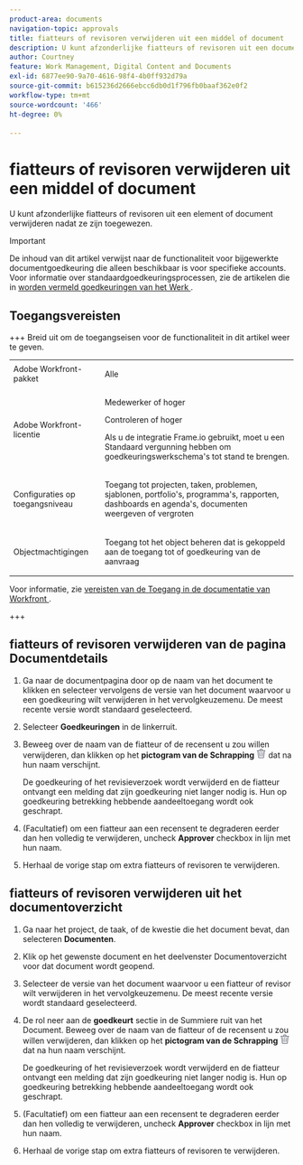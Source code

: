 ```yaml
---
product-area: documents
navigation-topic: approvals
title: fiatteurs of revisoren verwijderen uit een middel of document
description: U kunt afzonderlijke fiatteurs of revisoren uit een document verwijderen.
author: Courtney
feature: Work Management, Digital Content and Documents
exl-id: 6877ee90-9a70-4616-98f4-4b0ff932d79a
source-git-commit: b615236d2666ebcc6db0d1f796fb0baaf362e0f2
workflow-type: tm+mt
source-wordcount: '466'
ht-degree: 0%

---
```


# fiatteurs of revisoren verwijderen uit een middel of document

U kunt afzonderlijke fiatteurs of revisoren uit een element of document verwijderen nadat ze zijn toegewezen.

>[!IMPORTANT]
>
>De inhoud van dit artikel verwijst naar de functionaliteit voor bijgewerkte documentgoedkeuring die alleen beschikbaar is voor specifieke accounts. Voor informatie over standaardgoedkeuringsprocessen, zie de artikelen die in [&#x200B; worden vermeld goedkeuringen van het Werk &#x200B;](/help/quicksilver/review-and-approve-work/manage-approvals/manage-approvals.md).

## Toegangsvereisten

+++ Breid uit om de toegangseisen voor de functionaliteit in dit artikel weer te geven.


<table style="table-layout:auto"> 
 <col> 
 <col> 
 <tbody> 
  <tr> 
   <td role="rowheader">Adobe Workfront-pakket</td> 
   <td> <p>Alle</p> </td> 
  </tr> 
  <tr> 
   <td role="rowheader">Adobe Workfront-licentie</td> 
   <td> 
   <p>Medewerker of hoger</p>
   <p>Controleren of hoger</p>
   <p>Als u de integratie Frame.io gebruikt, moet u een Standaard vergunning hebben om goedkeuringswerkschema's tot stand te brengen.</p>
   </td> 
  </tr> 
  <tr> 
   <td role="rowheader">Configuraties op toegangsniveau</td> 
   <td> <p>Toegang tot projecten, taken, problemen, sjablonen, portfolio's, programma's, rapporten, dashboards en agenda's, documenten weergeven of vergroten</p> </td> 
  </tr> 
  <tr> 
   <td role="rowheader">Objectmachtigingen</td> 
   <td> <p>Toegang tot het object beheren dat is gekoppeld aan de toegang tot of goedkeuring van de aanvraag </p>  </td> 
  </tr> 
 </tbody> 
</table>

Voor informatie, zie [&#x200B; vereisten van de Toegang in de documentatie van Workfront &#x200B;](/help/quicksilver/administration-and-setup/add-users/access-levels-and-object-permissions/access-level-requirements-in-documentation.md).

+++

## fiatteurs of revisoren verwijderen van de pagina Documentdetails

1. Ga naar de documentpagina door op de naam van het document te klikken en selecteer vervolgens de versie van het document waarvoor u een goedkeuring wilt verwijderen in het vervolgkeuzemenu. De meest recente versie wordt standaard geselecteerd.

1. Selecteer **Goedkeuringen** in de linkerruit.

1. Beweeg over de naam van de fiatteur of de recensent u zou willen verwijderen, dan klikken op het **pictogram van de Schrapping** ![&#x200B; pictogram van de Schrapping &#x200B;](../assets/delete.png) dat na hun naam verschijnt.

   De goedkeuring of het revisieverzoek wordt verwijderd en de fiatteur ontvangt een melding dat zijn goedkeuring niet langer nodig is. Hun op goedkeuring betrekking hebbende aandeeltoegang wordt ook geschrapt.

1. (Facultatief) om een fiatteur aan een recensent te degraderen eerder dan hen volledig te verwijderen, uncheck **Approver** checkbox in lijn met hun naam.

1. Herhaal de vorige stap om extra fiatteurs of revisoren te verwijderen.

## fiatteurs of revisoren verwijderen uit het documentoverzicht

1. Ga naar het project, de taak, of de kwestie die het document bevat, dan selecteren **Documenten**.

1. Klik op het gewenste document en het deelvenster Documentoverzicht voor dat document wordt geopend.

1. Selecteer de versie van het document waarvoor u een fiatteur of revisor wilt verwijderen in het vervolgkeuzemenu. De meest recente versie wordt standaard geselecteerd.

1. De rol neer aan de **goedkeurt** sectie in de Summiere ruit van het Document. Beweeg over de naam van de fiatteur of de recensent u zou willen verwijderen, dan klikken op het **pictogram van de Schrapping** ![&#x200B; pictogram van de Schrapping &#x200B;](../assets/delete.png) dat na hun naam verschijnt.

   De goedkeuring of het revisieverzoek wordt verwijderd en de fiatteur ontvangt een melding dat zijn goedkeuring niet langer nodig is. Hun op goedkeuring betrekking hebbende aandeeltoegang wordt ook geschrapt.

1. (Facultatief) om een fiatteur aan een recensent te degraderen eerder dan hen volledig te verwijderen, uncheck **Approver** checkbox in lijn met hun naam.

1. Herhaal de vorige stap om extra fiatteurs of revisoren te verwijderen.
